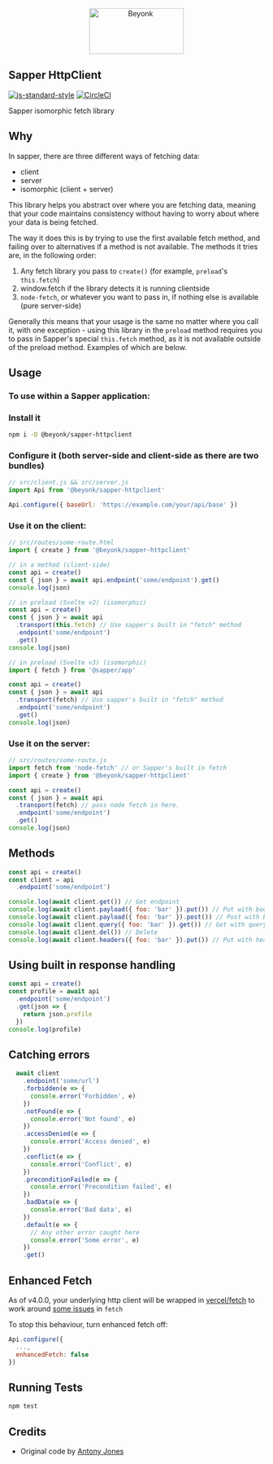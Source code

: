 <p align="center">
  <img width="186" height="90" src="https://user-images.githubusercontent.com/218949/44782765-377e7c80-ab80-11e8-9dd8-fce0e37c235b.png" alt="Beyonk" />
</p>

## Sapper HttpClient

[![js-standard-style](https://img.shields.io/badge/code%20style-standard-brightgreen.svg)](http://standardjs.com) [![CircleCI](https://circleci.com/gh/beyonk-adventures/sapper-httpclient.svg?style=shield)](https://circleci.com/gh/beyonk-adventures/sapper-httpclient)

Sapper isomorphic fetch library

## Why

In sapper, there are three different ways of fetching data:

* client
* server
* isomorphic (client + server)

This library helps you abstract over where you are fetching data, meaning that your code maintains consistency without having to worry about where your data is being fetched.

The way it does this is by trying to use the first available fetch method, and failing over to alternatives if a  method is not available. The methods it tries are, in the following order:

1. Any fetch library you pass to `create()` (for example, `preload`'s `this.fetch`)
1. window.fetch if the library detects it is running clientside
1. `node-fetch`, or whatever you want to pass in, if nothing else is available (pure server-side)

Generally this means that your usage is the same no matter where you call it, with one exception - using this library in the `preload` method requires you to pass in Sapper's special `this.fetch` method, as it is not available outside of the preload method. Examples of which are below.

## Usage

### To use within a Sapper application:

### Install it

```bash
npm i -D @beyonk/sapper-httpclient
```

### Configure it (both server-side and client-side as there are two bundles)

```js
// src/client.js && src/server.js
import Api from '@beyonk/sapper-httpclient'

Api.configure({ baseUrl: 'https://example.com/your/api/base' })
```

### Use it on the client:

```js
// src/routes/some-route.html
import { create } from '@beyonk/sapper-httpclient'

// in a method (client-side)
const api = create()
const { json } = await api.endpoint('some/endpoint').get()
console.log(json)

// in preload (Svelte v2) (isomorphic)
const api = create()
const { json } = await api
  .transport(this.fetch) // Use sapper's built in "fetch" method
  .endpoint('some/endpoint')
  .get()
console.log(json)

// in preload (Svelte v3) (isomorphic)
import { fetch } from '@sapper/app'

const api = create()
const { json } = await api
  .transport(fetch) // Use sapper's built in "fetch" method
  .endpoint('some/endpoint')
  .get()
console.log(json)
```

### Use it on the server:

```js
// src/routes/some-route.js
import fetch from 'node-fetch' // or Sapper's built in fetch
import { create } from '@beyonk/sapper-httpclient'

const api = create()
const { json } = await api
  .transport(fetch) // pass node fetch in here.
  .endpoint('some/endpoint')
  .get()
console.log(json)
```

## Methods

```js
const api = create()
const client = api
  .endpoint('some/endpoint')

console.log(await client.get()) // Get endpoint
console.log(await client.payload({ foo: 'bar' }).put()) // Put with body
console.log(await client.payload({ foo: 'bar' }).post()) // Post with body
console.log(await client.query({ foo: 'bar' }).get()) // Get with query
console.log(await client.del()) // Delete
console.log(await client.headers({ foo: 'bar' }).put()) // Put with headers
```

## Using built in response handling

```js
const api = create()
const profile = await api
  .endpoint('some/endpoint')
  .get(json => {
    return json.profile
  })
console.log(profile)
```

## Catching errors

```js
  await client
    .endpoint('some/url')
    .forbidden(e => {
      console.error('Forbidden', e)
    })
    .notFound(e => {
      console.error('Not found', e)
    })
    .accessDenied(e => {
      console.error('Access denied', e)
    })
    .conflict(e => {
      console.error('Conflict', e)
    })
    .preconditionFailed(e => {
      console.error('Precondition failed', e)
    })
    .badData(e => {
      console.error('Bad data', e)
    })
    .default(e => {
      // Any other error caught here
      console.error('Some error', e)
    })
    .get()
```

## Enhanced Fetch

As of v4.0.0, your underlying http client will be wrapped in [vercel/fetch](https://github.com/vercel/fetch) to work around [some issues](https://twitter.com/rauchg/status/1259890452813082624) in `fetch`

To stop this behaviour, turn enhanced fetch off:

```js
Api.configure({
  ...,
  enhancedFetch: false
})
```

## Running Tests

```sh
npm test
```

## Credits

* Original code by [Antony Jones](https://github.com/antony)
